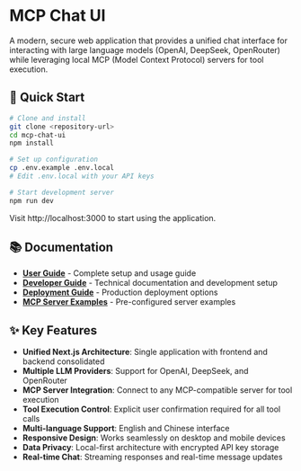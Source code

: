 # MCP Chat UI

A modern, secure web application that provides a unified chat interface for interacting with large language models (OpenAI, DeepSeek, OpenRouter) while leveraging local MCP (Model Context Protocol) servers for tool execution.

## 🚀 Quick Start

```bash
# Clone and install
git clone <repository-url>
cd mcp-chat-ui
npm install

# Set up configuration
cp .env.example .env.local
# Edit .env.local with your API keys

# Start development server
npm run dev
```

Visit http://localhost:3000 to start using the application.

## 📚 Documentation

- **[User Guide](docs/USER_GUIDE.md)** - Complete setup and usage guide
- **[Developer Guide](docs/DEVELOPER_GUIDE.md)** - Technical documentation and development setup
- **[Deployment Guide](docs/DEPLOYMENT_GUIDE.md)** - Production deployment options
- **[MCP Server Examples](examples/mcp-servers/)** - Pre-configured server examples

## ✨ Key Features

- **Unified Next.js Architecture**: Single application with frontend and backend consolidated
- **Multiple LLM Providers**: Support for OpenAI, DeepSeek, and OpenRouter
- **MCP Server Integration**: Connect to any MCP-compatible server for tool execution
- **Tool Execution Control**: Explicit user confirmation required for all tool calls
- **Multi-language Support**: English and Chinese interface
- **Responsive Design**: Works seamlessly on desktop and mobile devices
- **Data Privacy**: Local-first architecture with encrypted API key storage
- **Real-time Chat**: Streaming responses and real-time message updates
